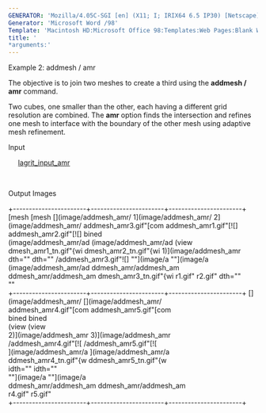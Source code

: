 ```yaml
---
GENERATOR: 'Mozilla/4.05C-SGI [en] (X11; I; IRIX64 6.5 IP30) [Netscape]'
Generator: 'Microsoft Word /98'
Template: 'Macintosh HD:Microsoft Office 98:Templates:Web Pages:Blank Web Page'
title: '
*arguments:'
---
```


 Example 2: addmesh / amr

  The objective is to join two meshes to create a third using the
  **addmesh / amr** command.
 
  Two cubes, one smaller than the other, each having a different grid
  resolution are combined. The **amr** option finds the intersection
  and refines one mesh to interface with the boundary of the other
  mesh using adaptive mesh refinement.

  Input

       [lagrit_input_amr](input/lagrit_input_amr.txt)

   

  Output Images
 
  +-----------------------+-----------------------+-----------------------+
   [mesh                  [mesh                  [](image/addmesh_amr/ 
   1](image/addmesh_amr/  2](image/addmesh_amr/  addmesh_amr3.gif"[com 
   addmesh_amr1.gif"[![]  addmesh_amr2.gif"[![]  bined                 
   (image/addmesh_amr/ad  (image/addmesh_amr/ad  (view                 
   dmesh_amr1_tn.gif"{wi  dmesh_amr2_tn.gif"{wi  1)](image/addmesh_amr 
   dth=""              dth=""              /addmesh_amr3.gif"![] 
   ""](image/a  ""](image/a  (image/addmesh_amr/ad 
   ddmesh_amr/addmesh_am  ddmesh_amr/addmesh_am  dmesh_amr3_tn.gif"{wi 
   r1.gif"                r2.gif"                dth=""             
                                                 ""          
  +-----------------------+-----------------------+-----------------------+
   [](image/addmesh_amr/  [](image/addmesh_amr/                        
   addmesh_amr4.gif"[com  addmesh_amr5.gif"[com                        
   bined                  bined                                        
   (view                  (view                                        
   2)](image/addmesh_amr  3)](image/addmesh_amr                        
   /addmesh_amr4.gif"[![  /addmesh_amr5.gif"[![                        
   ](image/addmesh_amr/a  ](image/addmesh_amr/a                        
   ddmesh_amr4_tn.gif"{w  ddmesh_amr5_tn.gif"{w                        
   idth=""             idth=""                                   
   ""](image/a  ""](image/a                        
   ddmesh_amr/addmesh_am  ddmesh_amr/addmesh_am                        
   r4.gif"                r5.gif"                                      
  +-----------------------+-----------------------+-----------------------+
 
 
